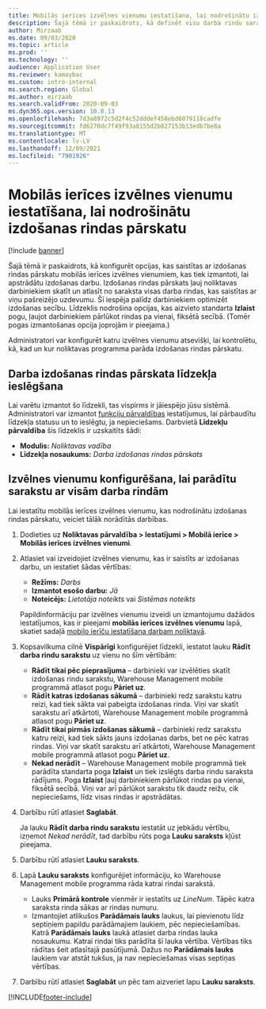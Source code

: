 ```yaml
---
title: Mobilās ierīces izvēlnes vienumu iestatīšana, lai nodrošinātu izdošanas rindas pārskatu
description: Šajā tēmā ir paskaidrots, kā definēt visu darba rindu sarakstu, kas tiks parādīts noliktavas darbiniekiem, kuri apstrādā noliktavas darbu mobilajā ierīcē. Šī iespēja var būt noderīga noliktavas darbiniekiem, kuriem bieži ir nepieciešams pārskats par izdošanas rindām darba pasūtījumā, lai varētu optimizēt izdošanas secību.
author: Mirzaab
ms.date: 09/03/2020
ms.topic: article
ms.prod: ''
ms.technology: ''
audience: Application User
ms.reviewer: kamaybac
ms.custom: intro-internal
ms.search.region: Global
ms.author: mirzaab
ms.search.validFrom: 2020-09-03
ms.dyn365.ops.version: 10.0.13
ms.openlocfilehash: 7d3a8972c5d2f4c52dddef458ebd6079118cadfe
ms.sourcegitcommit: fd6270dc7f49f93a8155d2b827153b13edb7be8a
ms.translationtype: MT
ms.contentlocale: lv-LV
ms.lasthandoff: 12/09/2021
ms.locfileid: "7901926"
---
```

# <a name="set-up-a-mobile-device-menu-item-to-provide-a-pick-line-overview"></a>Mobilās ierīces izvēlnes vienumu iestatīšana, lai nodrošinātu izdošanas rindas pārskatu

[!include [banner](../includes/banner.md)]

Šajā tēmā ir paskaidrots, kā konfigurēt opcijas, kas saistītas ar izdošanas rindas pārskatu mobilās ierīces izvēlnes vienumiem, kas tiek izmantoti, lai apstrādātu izdošanas darbu. Izdošanas rindas pārskats ļauj noliktavas darbiniekiem skatīt un atlasīt no saraksta visas darba rindas, kas saistītas ar viņu pašreizējo uzdevumu. Šī iespēja palīdz darbiniekiem optimizēt izdošanas secību. Līdzeklis nodrošina opcijas, kas aizvieto standarta **Izlaist** pogu, ļaujot darbiniekiem pārlūkot rindas pa vienai, fiksētā secībā. (Tomēr pogas izmantošanas opcija joprojām ir pieejama.)

Administratori var konfigurēt katru izvēlnes vienumu atsevišķi, lai kontrolētu, kā, kad un kur noliktavas programma parāda izdošanas rindas pārskatu.

## <a name="turn-on-the-work-pick-line-overview-feature"></a>Darba izdošanas rindas pārskata līdzekļa ieslēgšana

Lai varētu izmantot šo līdzekli, tas vispirms ir jāiespējo jūsu sistēmā. Administratori var izmantot [funkciju pārvaldības](../../fin-ops-core/fin-ops/get-started/feature-management/feature-management-overview.md) iestatījumus, lai pārbaudītu līdzekļa statusu un to ieslēgtu, ja nepieciešams. Darbvietā **Līdzekļu pārvaldība** šis līdzeklis ir uzskaitīts šādi:

- **Modulis:** _Noliktavas vadība_
- **Līdzekļa nosaukums:** _Darba izdošanas rindas pārskats_

## <a name="configure-menu-items-to-show-a-list-of-all-work-lines"></a>Izvēlnes vienumu konfigurēšana, lai parādītu sarakstu ar visām darba rindām

Lai iestatītu mobilās ierīces izvēlnes vienumu, kas nodrošinātu izdošanas rindas pārskatu, veiciet tālāk norādītās darbības.

1. Dodieties uz **Noliktavas pārvaldība \> Iestatījumi \> Mobilā ierīce \> Mobilās ierīces izvēlnes vienumi**.
1. Atlasiet vai izveidojiet izvēlnes vienumu, kas ir saistīts ar izdošanas darbu, un iestatiet šādas vērtības:

    - **Režīms:** *Darbs*
    - **Izmantot esošo darbu:** *Jā*
    - **Noteicējs:** *Lietotāja noteikts* vai *Sistēmas noteikts*

    Papildinformāciju par izvēlnes vienumu izveidi un izmantojumu dažādos iestatījumos, kas ir pieejami **mobilās ierīces izvēlnes vienumu** lapā, skatiet sadaļā [mobilo ierīču iestatīšana darbam noliktavā](configure-mobile-devices-warehouse.md).

1. Kopsavilkuma cilnē **Vispārīgi** konfigurējiet līdzekli, iestatot lauku **Rādīt darba rindu sarakstu** uz vienu no šīm vērtībām:

    - **Rādīt tikai pēc pieprasījuma** – darbinieki var izvēlēties skatīt izdošanas rindu sarakstu, Warehouse Management mobile programmā atlasot pogu **Pāriet uz**.
    - **Rādīt katras izdošanas sākumā** – darbinieki redz sarakstu katru reizi, kad tiek sākta vai pabeigta izdošanas rinda. Viņi var skatīt sarakstu arī atkārtoti, Warehouse Management mobile programmā atlasot pogu **Pāriet uz**.
    - **Rādīt tikai pirmās izdošanas sākumā** – darbinieki redz sarakstu katru reizi, kad tiek sākts jauns izdošanas darbs, bet ne pēc katras rindas. Viņi var skatīt sarakstu arī atkārtoti, Warehouse Management mobile programmā atlasot pogu **Pāriet uz**.
    - **Nekad nerādīt** – Warehouse Management mobile programmā tiek parādīta standarta poga **Izlaist** un tiek izslēgts darba rindu saraksta rādījums. Poga **Izlaist** ļauj darbiniekiem pārlūkot rindas pa vienai, fiksētā secībā. Viņi var arī pārlūkot sarakstu tik daudz reižu, cik nepieciešams, līdz visas rindas ir apstrādātas.

1. Darbību rūtī atlasiet **Saglabāt**.

    Ja lauku **Rādīt darba rindu sarakstu** iestatāt uz jebkādu vērtību, izņemot *Nekad nerādīt*, tad darbību rūts poga **Lauku saraksts** kļūst pieejama.

1. Darbību rūtī atlasiet **Lauku saraksts**.
1. Lapā **Lauku saraksts** konfigurējiet informāciju, ko Warehouse Management mobile programma rāda katrai rindai sarakstā.

    - Lauks **Primārā kontrole** vienmēr ir iestatīts uz *LineNum*. Tāpēc katra saraksta rinda sākas ar rindas numuru.
    - Izmantojiet atlikušos **Parādāmais lauks** laukus, lai pievienotu līdz septiņiem papildu parādāmajiem laukiem, pēc nepieciešamības. Katrā **Parādāmais lauks** laukā atlasiet darba rindas lauka nosaukumu. Katrai rindai tiks parādīta šī lauka vērtība. Vērtības tiks rādītas šeit atlasītajā pasūtījumā. Dažus no **Parādāmais lauks** laukiem var atstāt tukšus, ja nav nepieciešamas visas septiņas vērtības.

1. Darbību rūtī atlasiet **Saglabāt** un pēc tam aizveriet lapu **Lauku saraksts**.


[!INCLUDE[footer-include](../../includes/footer-banner.md)]